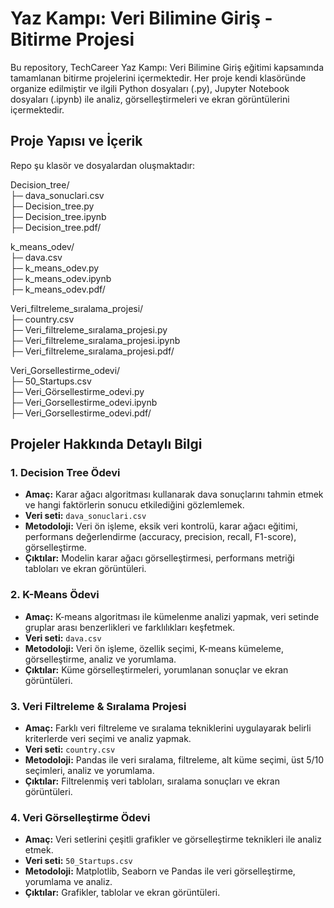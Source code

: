 # Yaz Kampı: Veri Bilimine Giriş - Bitirme Projesi   

Bu repository, TechCareer Yaz Kampı: Veri Bilimine Giriş eğitimi kapsamında tamamlanan bitirme projelerini içermektedir. Her proje kendi klasöründe organize edilmiştir ve ilgili Python dosyaları (.py), Jupyter Notebook dosyaları (.ipynb) ile analiz, görselleştirmeleri ve ekran görüntülerini içermektedir. 

## Proje Yapısı ve İçerik 

Repo şu klasör ve dosyalardan oluşmaktadır: 

Decision_tree/   
├─ dava_sonuclari.csv   
├─ Decision_tree.py    
├─ Decision_tree.ipynb    
├─ Decision_tree.pdf/   

k_means_odev/   
├─ dava.csv    
├─ k_means_odev.py     
├─ k_means_odev.ipynb     
├─ k_means_odev.pdf/ 

Veri_filtreleme_sıralama_projesi/     
├─ country.csv      
├─ Veri_filtreleme_sıralama_projesi.py     
├─ Veri_filtreleme_sıralama_projesi.ipynb     
├─ Veri_filtreleme_sıralama_projesi.pdf/ 

Veri_Gorsellestirme_odevi/     
├─ 50_Startups.csv    
├─ Veri_Görsellestirme_odevi.py     
├─ Veri_Gorsellestirme_odevi.ipynb     
├─ Veri_Gorsellestirme_odevi.pdf/ 


## Projeler Hakkında Detaylı Bilgi

### 1. Decision Tree Ödevi
- **Amaç:** Karar ağacı algoritması kullanarak dava sonuçlarını tahmin etmek ve hangi faktörlerin sonucu etkilediğini gözlemlemek.  
- **Veri seti:** `dava_sonuclari.csv`  
- **Metodoloji:** Veri ön işleme, eksik veri kontrolü, karar ağacı eğitimi, performans değerlendirme (accuracy, precision, recall, F1-score), görselleştirme.  
- **Çıktılar:** Modelin karar ağacı görselleştirmesi, performans metriği tabloları ve ekran görüntüleri.  

### 2. K-Means Ödevi
- **Amaç:** K-means algoritması ile kümelenme analizi yapmak, veri setinde gruplar arası benzerlikleri ve farklılıkları keşfetmek.  
- **Veri seti:** `dava.csv`  
- **Metodoloji:** Veri ön işleme, özellik seçimi, K-means kümeleme, görselleştirme, analiz ve yorumlama.  
- **Çıktılar:** Küme görselleştirmeleri, yorumlanan sonuçlar ve ekran görüntüleri.  

### 3. Veri Filtreleme & Sıralama Projesi
- **Amaç:** Farklı veri filtreleme ve sıralama tekniklerini uygulayarak belirli kriterlerde veri seçimi ve analiz yapmak.  
- **Veri seti:** `country.csv`  
- **Metodoloji:** Pandas ile veri sıralama, filtreleme, alt küme seçimi, üst 5/10 seçimleri, analiz ve yorumlama.  
- **Çıktılar:** Filtrelenmiş veri tabloları, sıralama sonuçları ve ekran görüntüleri.  

### 4. Veri Görselleştirme Ödevi
- **Amaç:** Veri setlerini çeşitli grafikler ve görselleştirme teknikleri ile analiz etmek.  
- **Veri seti:** `50_Startups.csv`  
- **Metodoloji:** Matplotlib, Seaborn ve Pandas ile veri görselleştirme, yorumlama ve analiz.  
- **Çıktılar:** Grafikler, tablolar ve ekran görüntüleri.




